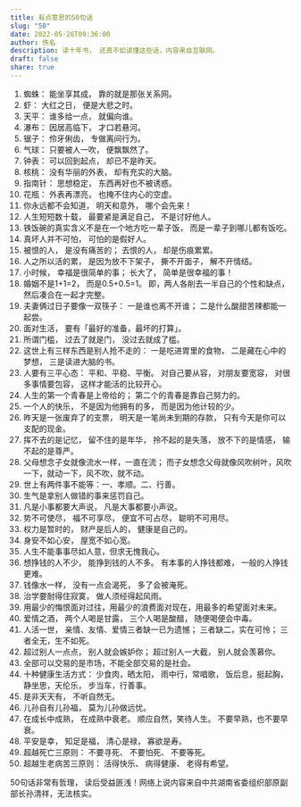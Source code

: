 ```yaml
---
title: 有点意思的50句话
slug: "50"
date: 2022-05-26T09:36:00
author: 佚名
description: 读十年书， 还真不如读懂这些话，内容来自互联网。
draft: false
share: true
---
```


1. 蜘蛛： 能坐享其成， 靠的就是那张关系网。 
2. 虾： 大红之日， 便是大悲之时。 
3. 天平： 谁多给一点， 就偏向谁。 
4. 瀑布： 因居高临下， 才口若悬河。 
5. 锯子： 伶牙俐齿， 专做离间行为。 
6. 气球： 只要被人一吹， 便飘飘然了。 
7. 钟表： 可以回到起点， 却已不是昨天。 
8. 核桃： 没有华丽的外表， 却有充实的大脑。 
9. 指南针： 思想稳定， 东西再好也不被诱惑。 
10. 花瓶： 外表再漂亮， 也掩不住内心的空虚。 
11. 你永远都不会知道， 明天和意外， 哪个会先来！ 
12. 人生短短数十载， 最要紧是满足自己， 不是讨好他人。 
13. 铁饭碗的真实含义不是在一个地方吃一辈子饭， 而是一辈子到哪儿都有饭吃。 
14. 真坏人并不可怕， 可怕的是假好人。 
15. 被恨的人， 是没有痛苦的； 去恨的人， 却是伤痕累累。 
16. 人之所以活的累， 是因为放不下架子， 撕不开面子， 解不开情结。 
17. 小时候， 幸福是很简单的事； 长大了， 简单是很幸福的事！ 
18. 婚姻不是1+1=2， 而是0.5+0.5=1。 即，两人各削去一半自己的个性和缺点， 然后凑合在一起才完整。 
19. 夫妻俩过日子要像一双筷子： 一是谁也离不开谁； 二是什么酸甜苦辣都能一起尝。 
20. 面对生活， 要有「最好的准备，最坏的打算」。 
21. 所谓门槛， 过去了就是门， 没过去就成了槛。 
22. 这世上有三样东西是别人抢不走的： 一是吃进胃里的食物， 二是藏在心中的梦想， 三是读进大脑的书。 
23. 人要有三平心态： 平和、平稳、平衡。 对自己要从容， 对朋友要宽容， 对很多事情要包容， 这样才能活的比较开心。 
24. 人生的第一个青春是上帝给的； 第二个的青春是靠自己努力的。 
25. 一个人的快乐， 不是因为他拥有的多， 而是因为他计较的少。 
26. 昨天是一张废弃了的支票， 明天是一笔尚未到期的存款， 只有今天是你可以支配的现金。 
27. 挥不去的是记忆， 留不住的是年华， 拎不起的是失落， 放不下的是情感， 输不起的是尊严。 
28. 父母想念子女就像流水一样，一直在流； 而子女想念父母就像风吹树叶，风吹一下，就动一下，风不吹，就不动。 
29. 世上有两件事不能等：一、孝顺。二、行善。 
30. 生气是拿别人做错的事来惩罚自己。 
31. 凡是小事都要大声说， 凡是大事都要小声说。 
32. 势不可使尽， 福不可享尽， 便宜不可占尽， 聪明不可用尽。 
33. 权力是暂时的， 财产是后人的， 健康是自己的。 
34. 身安不如心安， 屋宽不如心宽。 
35. 人生不能事事尽如人意，但求无愧我心。 
36. 想挣钱的人不少， 能挣到钱的人不多。 有本事的人挣钱都难， 一般的人挣钱更难。 
37. 钱像水一样， 没有一点会渴死， 多了会被淹死。 
38. 治学要耐得住寂寞， 做人须经得起风雨。 
39. 用最少的悔恨面对过往，用最少的浪费面对现在，用最多的希望面对未来。 
40. 爱情之酒， 两个人喝是甘露， 三个人喝是酸醋， 随便喝便会中毒。 
41. 人活一世， 亲情、友情、爱情三者缺一已为遗憾； 三者缺二，实在可怜； 三者全无，生不如死。 
42. 超过别人一点点， 别人就会嫉妒你； 超过别人一大截， 别人就会羡慕你。 
43. 全部可以交易的是市场，不能全部交易的是社会。 
44. 十种健康生活方式： 少食肉，晒太阳， 雨中行，常唱歌， 饭后息，挺起胸， 静坐思，天伦乐， 步当车，行善事。 
45. 是非天天有， 不听自然无。 
46. 儿孙自有儿孙福， 莫为儿孙做远忧。 
47. 在成长中成熟， 在成熟中衰老。 顺应自然，笑待人生。 不要早熟，也不要早衰。 
48. 平安是幸， 知足是福， 清心是禄， 寡欲是寿。 
49. 超越死亡三原则： 不要寻死、 不要怕死、 不要等死。 
50. 超越生老病苦三原则： 活得快乐、 病得健康、 老得有希望。 

50句话非常有哲理， 读后受益匪浅！网络上说内容来自中共湖南省委组织部原副部长孙清祥，无法核实。 